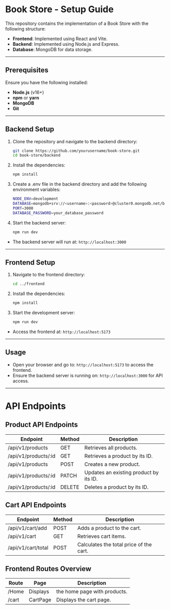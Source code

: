 # Book Store - Setup Guide

This repository contains the implementation of a Book Store with the following structure:

- **Frontend**: Implemented using React and Vite.
- **Backend**: Implemented using Node.js and Express.
- **Database**: MongoDB for data storage.

---
## Prerequisites

Ensure you have the following installed:

- **Node.js** (v16+)
- **npm** or **yarn**
- **MongoDB**
- **Git**

---
## Backend Setup

1. Clone the repository and navigate to the backend directory:

   ```bash
   git clone https://github.com/yourusername/book-store.git
   cd book-store/backend
    ```
2. Install the dependencies:
    ```bash 
    npm install
    ```
3. Create a .env file in the backend directory and add the following environment variables:
    ```bash
    NODE_ENV=development
    DATABASE=mongodb+srv://<username>:<password>@cluster0.mongodb.net/book-store?retryWrites=true&w=majority
    PORT=3000
    DATABASE_PASSWORD=your_database_password
    ```
4. Start the backend server:
    ```bash
    npm run dev
    ```
- The backend server will run at:
  `http://localhost:3000`
---
## Frontend Setup

1. Navigate to the frontend directory:
    ```bash
    cd ../frontend
    ```
2. Install the dependencies:
    ```bash
    npm install
    ```
3. Start the development server:
    ```bash
    npm run dev
    ```
- Access the frontend at: 
`http://localhost:5173`
---
## Usage

- Open your browser and go to: 
`http://localhost:5173` 
to access the frontend.
- Ensure the backend server is running on:
 `http://localhost:3000` 
 for API access.   
---

<h1>API Endpoints</h1>

## Product API Endpoints

| Endpoint	| Method	| Description |
|---------------|------------|-----------------------|
|/api/v1/products	|GET	| Retrieves all products. |
|/api/v1/products/:id|	GET	| Retrieves a product by its ID. |
|/api/v1/products	|POST	| Creates a new product. |
|/api/v1/products/:id|	PATCH	| Updates an existing product by its ID. |
|/api/v1/products/:id|	DELETE	| Deletes a product by its ID. |

## Cart API Endpoints
| Endpoint | Method | Description |
|-----------------|------|-------------------------------|
|/api/v1/cart/add |	POST | Adds a product to the cart. |
|/api/v1/cart | GET	| Retrieves cart items. |
|/api/v1/cart/total | POST | Calculates the total price of the cart. |

## Frontend Routes Overview
|Route|	Page | Description |
|--------|-------|---------------------------|
|/Home	| Displays | the home page with products. |
|/cart	| CartPage | Displays the cart page. |
